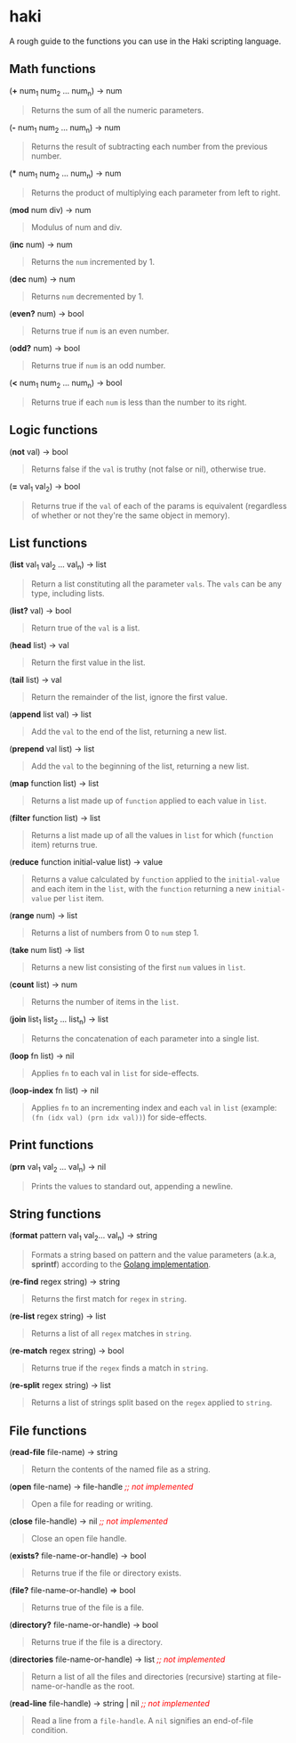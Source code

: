# haki

A rough guide to the functions you can use in the Haki scripting language.


## Math functions

(**+** num<sub>1</sub> num<sub>2</sub> ... num<sub>n</sub>) → num
> Returns the sum of all the numeric parameters.

(**-** num<sub>1</sub> num<sub>2</sub> ... num<sub>n</sub>) → num
> Returns the result of subtracting each number from the previous number.


(__*__ num<sub>1</sub> num<sub>2</sub> ... num<sub>n</sub>) → num
> Returns the product of multiplying each parameter from left to right.

(**mod** num div) → num
> Modulus of num and div.

(**inc** num) -> num
> Returns the `num` incremented by 1.

(**dec** num) → num
> Returns `num` decremented by 1.

(**even?** num) -> bool
> Returns true if `num` is an even number.

(**odd?** num) → bool
> Returns true if `num` is an odd number.


(**<** num<sub>1</sub> num<sub>2</sub> ... num<sub>n</sub>) → bool
> Returns true if each `num` is less than the number to its right.



## Logic functions

(**not** val) → bool
> Returns false if the `val` is truthy (not false or nil), otherwise true.

(__=__ val<sub>1</sub> val<sub>2</sub>) → bool
> Returns true if the `val` of each of the params is equivalent
(regardless of whether or not they're the same object in memory).



## List functions

(**list** val<sub>1</sub> val<sub>2</sub> ... val<sub>n</sub>) → list

> Return a list constituting all the parameter `vals`. The `vals` can
> be any type, including lists.

(**list?** val) → bool
> Return true of the `val` is a list.

(**head** list) → val
> Return the first value in the list.

(**tail** list) → val
> Return the remainder of the list, ignore the first value.

(**append** list val) → list
> Add the `val` to the end of the list, returning a new list.

(**prepend** val list) → list
> Add the `val` to the beginning of the list, returning a new list.

(**map** function list) → list
> Returns a list made up of `function` applied to each value in `list`.

(**filter** function list) → list
> Returns a list made up of all the values in `list` for which
(`function` item) returns true.

(**reduce** function initial-value list) → value
> Returns a value calculated by `function` applied to the
`initial-value` and each item in the `list`, with the `function` returning
a new `initial-value` per `list` item.

(**range** num) → list
> Returns a list of numbers from 0 to `num` step 1.

(**take** num list) → list
> Returns a new list consisting of the first `num` values in `list`.

(**count** list) → num
> Returns the number of items in the `list`.

(**join** list<sub>1</sub> list<sub>2</sub> ... list<sub>n</sub>) → list

> Returns the concatenation of each parameter into a single list.

(__loop__ fn list) → nil

> Applies `fn` to each val in `list` for side-effects.

(__loop-index__ fn list) → nil

> Applies `fn` to an incrementing index and each `val` in `list` (example: `(fn (idx
> val) (prn idx val))`) for side-effects.

## Print functions

(__prn__ val<sub>1</sub> val<sub>2</sub> ... val<sub>n</sub>) → nil
> Prints the values to standard out, appending a newline.


## String functions

(__format__ pattern val<sub>1</sub> val<sub>2</sub>... val<sub>n</sub>) → string

> Formats a string based on pattern and the value parameters (a.k.a,
__sprintf__) according to the [Golang implementation][printf].

(__re-find__ regex string) → string

> Returns the first match for `regex` in `string`.

(__re-list__ regex string) → list

> Returns a list of all `regex` matches in `string`.

(__re-match__ regex string) → bool

> Returns true if the `regex` finds a match in `string`.

(__re-split__ regex string) → list

> Returns a list of strings split based on the `regex` applied to `string`.


[printf]: https://golang.org/pkg/fmt/



## File functions

(__read-file__ file-name) → string

> Return the contents of the named file as a string.

(__open__ file-name) → file-handle <span style="color:red">_;; not implemented_</span>

> Open a file for reading or writing.

(__close__ file-handle) → nil <span style="color:red">_;; not implemented_</span>

> Close an open file handle.

(__exists?__ file-name-or-handle) → bool

> Returns true if the file or directory exists.

(__file?__ file-name-or-handle) => bool

> Returns true of the file is a file.

(__directory?__ file-name-or-handle) → bool

> Returns true if the file is a directory.

(__directories__ file-name-or-handle) → list <span style="color:red">_;; not implemented_</span>

> Return a list of all the files and directories (recursive) starting
at file-name-or-handle as the root.

(__read-line__ file-handle) → string | nil <span style="color:red">_;; not implemented_</span>

> Read a line from a `file-handle`. A `nil` signifies an end-of-file condition.
